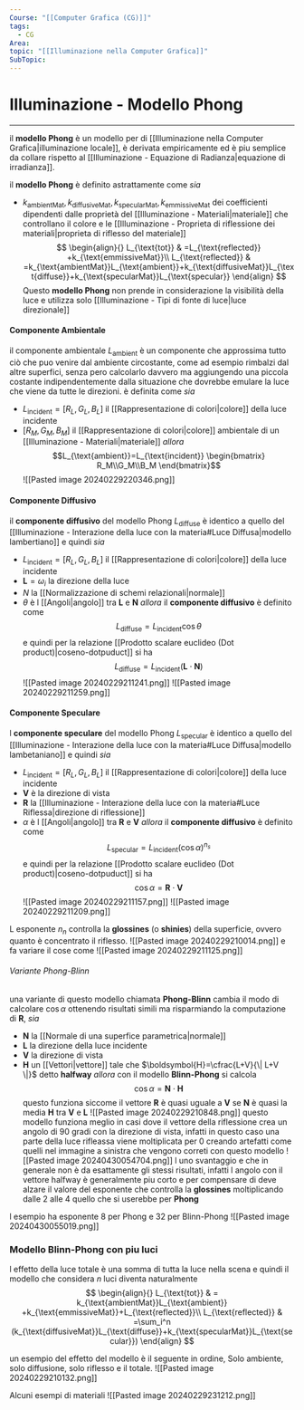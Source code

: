 ```yaml
---
Course: "[[Computer Grafica (CG)]]"
tags:
  - CG
Area: 
topic: "[[Illuminazione nella Computer Grafica]]"
SubTopic:
---
```


# Illuminazione - Modello Phong
---
il __modello Phong__ è un modello per di [[Illuminazione nella Computer Grafica|illuminazione locale]], è derivata empiricamente ed è piu semplice da collare rispetto al [[Illuminazione - Equazione di Radianza|equazione di irradianza]].

il __modello Phong__ è definito astrattamente come
_sia_
- $k_{\text{ambientMat}},k_{\text{diffusiveMat}},k_{\text{specularMat}},k_{\text{emmissiveMat}}$ dei coefficienti dipendenti dalle proprietà del [[Illuminazione - Materiali|materiale]] che controllano il colore e le [[Illuminazione - Proprieta di riflessione dei materiali|proprieta di riflesso del materiale]] 
$$
\begin{align}{}
L_{\text{tot}} & =L_{\text{reflected}} +k_{\text{emmissiveMat}}\\
L_{\text{reflected}} & =k_{\text{ambientMat}}L_{\text{ambient}}+k_{\text{diffusiveMat}}L_{\text{diffuse}}+k_{\text{specularMat}}L_{\text{specular}}
\end{align}
$$
Questo __modello Phong__ non prende in considerazione la visibilità della luce e utilizza solo [[Illuminazione - Tipi di fonte di luce|luce direzionale]] 

#### Componente Ambientale
il componente ambientale $L_{\text{ambient}}$ è un componente che approssima tutto ciò che puo venire dal ambiente circostante, come ad esempio rimbalzi dal altre superfici, senza pero calcolarlo davvero ma aggiungendo una piccola costante indipendentemente dalla situazione che dovrebbe emulare la luce che viene da tutte le direzioni.
è definita come 
_sia_
- $L_{\text{incident}}=[R_L,G_L,B_L]$ il [[Rappresentazione di colori|colore]] della luce incidente
- $[R_M,G_M,B_M]$ il [[Rappresentazione di colori|colore]] ambientale di un [[Illuminazione - Materiali|materiale]]
_allora_ $$L_{\text{ambient}}=L_{\text{incident}}
\begin{bmatrix}
R_M\\G_M\\B_M
\end{bmatrix}$$
![[Pasted image 20240229220346.png]]

#### Componente Diffusivo
il __componente diffusivo__ del modello Phong $L_{\text{diffuse}}$ è identico a quello del [[Illuminazione - Interazione della luce con la materia#Luce Diffusa|modello lambertiano]] e quindi 
_sia_
- $L_{\text{incident}}=[R_L,G_L,B_L]$ il [[Rappresentazione di colori|colore]] della luce incidente
- $\boldsymbol{L}=\omega_i$ la direzione della luce
- $N$ la [[Normalizzazione di schemi relazionali|normale]]
- $\theta$ è l [[Angoli|angolo]] tra $\boldsymbol{L}$ e $\boldsymbol{N}$
_allora_ il __componente diffusivo__ è definito come  $$L_{\text{diffuse}} = L_{\text{incident}}\cos \theta$$e quindi per la relazione [[Prodotto scalare euclideo (Dot product)|coseno-dotpuduct]] si ha $$L_{\text{diffuse}} = L_{\text{incident}}(\boldsymbol{L}\cdot \boldsymbol{N})$$![[Pasted image 20240229211241.png]]
![[Pasted image 20240229211259.png]]
#### Componente Speculare
l __componente speculare__ del modello Phong $L_{\text{specular}}$ è identico a quello del [[Illuminazione - Interazione della luce con la materia#Luce Diffusa|modello lambetaniano]] e quindi 
_sia_
- $L_{\text{incident}}=[R_L,G_L,B_L]$ il [[Rappresentazione di colori|colore]] della luce incidente
- $\boldsymbol{V}$ è la direzione di vista
- $\boldsymbol{R}$ la [[Illuminazione - Interazione della luce con la materia#Luce Riflessa|direzione di riflessione]]
- $\alpha$ è l [[Angoli|angolo]] tra $\boldsymbol{R}$ e $\boldsymbol{V}$
_allora_ il __componente diffusivo__ è definito come  $$L_{\text{specular}} = L_{\text{incident}}(\cos \alpha)^{n_s}$$e quindi per la relazione [[Prodotto scalare euclideo (Dot product)|coseno-dotpuduct]] si ha $$\cos \alpha = \boldsymbol{R} \cdot \boldsymbol{V}$$![[Pasted image 20240229211157.png]]
![[Pasted image 20240229211209.png]]

L esponente $n_n$ controlla la __glossines__  (o __shinies__) della superficie, ovvero quanto è concentrato il riflesso. 
![[Pasted image 20240229210014.png]]
e fa variare il cose come 
![[Pasted image 20240229211125.png]]

######  Variante Phong-Blinn
una variante di questo modello chiamata __Phong-Blinn__ cambia il modo di calcolare $\cos \alpha$ ottenendo risultati simili ma risparmiando la computazione di $\boldsymbol{R}$, 
_sia_
- $\boldsymbol{N}$ la [[Normale di una superfice parametrica|normale]]
- $\boldsymbol{L}$ la direzione della luce incidente 
- $\boldsymbol{V}$ la direzione di vista
- $\boldsymbol{H}$ un [[Vettori|vettore]] tale che $\boldsymbol{H}=\cfrac{L+V}{\| L+V \|}$ detto __halfway__
_allora_ con il modello __Blinn-Phong__ si calcola $$\cos \alpha = \boldsymbol{N} \cdot \boldsymbol{H}$$ 
questo funziona siccome il vettore $\boldsymbol{R}$ è quasi uguale a $\boldsymbol{V}$ se $\boldsymbol{N}$ è quasi la media $\boldsymbol{H}$ tra $\boldsymbol{V}$ e $\boldsymbol{L}$ 
![[Pasted image 20240229210848.png]]
questo modello funziona meglio in casi dove il vettore della riflessione crea un angolo di 90 gradi con la direzione di vista, infatti in questo caso una parte della luce rifleassa viene moltiplicata per 0 creando artefatti come quelli nel immagine a sinistra che vengono correti con questo modello
![[Pasted image 20240430054704.png]]
l uno svantaggio e che in generale non è da esattamente gli stessi risultati, infatti l angolo con il vettore halfway è generalmente piu corto e per compensare di deve alzare il valore del esponente che controlla la __glossines__ moltiplicando dalle 2 alle 4 quello che si userebbe per __Phong__

l esempio ha esponente 8 per Phong e 32 per Blinn-Phong 
![[Pasted image 20240430055019.png]]


### Modello Blinn-Phong con piu luci
l effetto della luce totale è una somma di tutta la luce nella scena e quindi il modello che considera $n$ luci diventa naturalmente $$
\begin{align}{}
L_{\text{tot}} & = k_{\text{ambientMat}}L_{\text{ambient}} +k_{\text{emmissiveMat}}+L_{\text{reflected}}\\
L_{\text{reflected}} & =\sum_i^n (k_{\text{diffusiveMat}}L_{\text{diffuse}}+k_{\text{specularMat}}L_{\text{secular}})
\end{align}
$$

un esempio del effetto del modello è il seguente in ordine, Solo ambiente, solo diffusione, solo riflesso e il totale.
![[Pasted image 20240229210132.png]]

Alcuni esempi di materiali
![[Pasted image 20240229231212.png]]